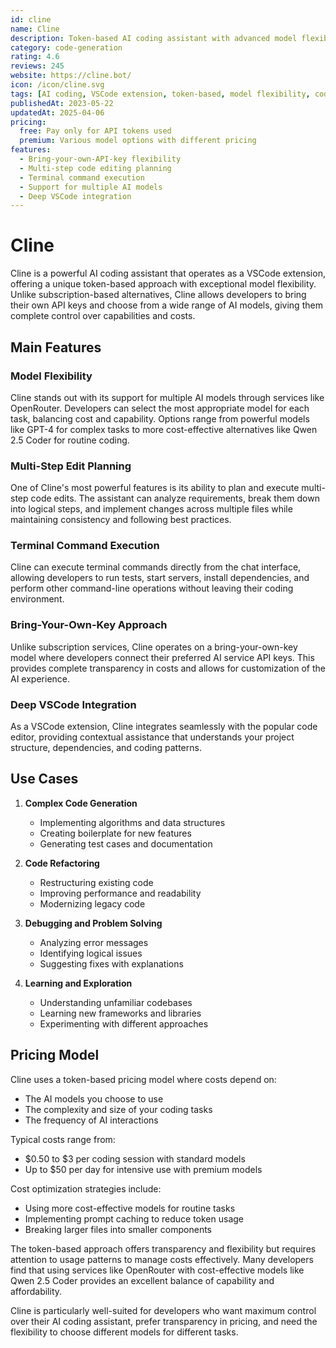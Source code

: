 ```yaml
---
id: cline
name: Cline
description: Token-based AI coding assistant with advanced model flexibility and deep VSCode integration
category: code-generation
rating: 4.6
reviews: 245
website: https://cline.bot/
icon: /icon/cline.svg
tags: [AI coding, VSCode extension, token-based, model flexibility, code generation]
publishedAt: 2023-05-22
updatedAt: 2025-04-06
pricing:
  free: Pay only for API tokens used
  premium: Various model options with different pricing
features:
  - Bring-your-own-API-key flexibility
  - Multi-step code editing planning
  - Terminal command execution
  - Support for multiple AI models
  - Deep VSCode integration
---
```


# Cline

Cline is a powerful AI coding assistant that operates as a VSCode extension, offering a unique token-based approach with exceptional model flexibility. Unlike subscription-based alternatives, Cline allows developers to bring their own API keys and choose from a wide range of AI models, giving them complete control over capabilities and costs.

## Main Features

### Model Flexibility
Cline stands out with its support for multiple AI models through services like OpenRouter. Developers can select the most appropriate model for each task, balancing cost and capability. Options range from powerful models like GPT-4 for complex tasks to more cost-effective alternatives like Qwen 2.5 Coder for routine coding.

### Multi-Step Edit Planning
One of Cline's most powerful features is its ability to plan and execute multi-step code edits. The assistant can analyze requirements, break them down into logical steps, and implement changes across multiple files while maintaining consistency and following best practices.

### Terminal Command Execution
Cline can execute terminal commands directly from the chat interface, allowing developers to run tests, start servers, install dependencies, and perform other command-line operations without leaving their coding environment.

### Bring-Your-Own-Key Approach
Unlike subscription services, Cline operates on a bring-your-own-key model where developers connect their preferred AI service API keys. This provides complete transparency in costs and allows for customization of the AI experience.

### Deep VSCode Integration
As a VSCode extension, Cline integrates seamlessly with the popular code editor, providing contextual assistance that understands your project structure, dependencies, and coding patterns.

## Use Cases

1. **Complex Code Generation**
   - Implementing algorithms and data structures
   - Creating boilerplate for new features
   - Generating test cases and documentation

2. **Code Refactoring**
   - Restructuring existing code
   - Improving performance and readability
   - Modernizing legacy code

3. **Debugging and Problem Solving**
   - Analyzing error messages
   - Identifying logical issues
   - Suggesting fixes with explanations

4. **Learning and Exploration**
   - Understanding unfamiliar codebases
   - Learning new frameworks and libraries
   - Experimenting with different approaches

## Pricing Model

Cline uses a token-based pricing model where costs depend on:

- The AI models you choose to use
- The complexity and size of your coding tasks
- The frequency of AI interactions

Typical costs range from:
- $0.50 to $3 per coding session with standard models
- Up to $50 per day for intensive use with premium models

Cost optimization strategies include:
- Using more cost-effective models for routine tasks
- Implementing prompt caching to reduce token usage
- Breaking larger files into smaller components

The token-based approach offers transparency and flexibility but requires attention to usage patterns to manage costs effectively. Many developers find that using services like OpenRouter with cost-effective models like Qwen 2.5 Coder provides an excellent balance of capability and affordability.

Cline is particularly well-suited for developers who want maximum control over their AI coding assistant, prefer transparency in pricing, and need the flexibility to choose different models for different tasks.